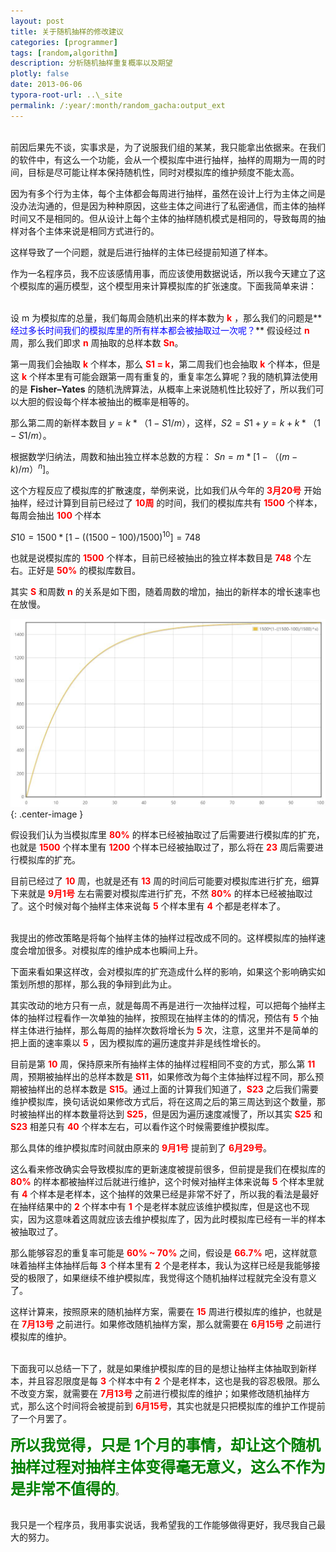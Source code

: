 ```yaml
---
layout: post
title: 关于随机抽样的修改建议
categories: [programmer]
tags: [random,algorithm]
description: 分析随机抽样重复概率以及期望
plotly: false
date: 2013-06-06
typora-root-url: ..\_site
permalink: /:year/:month/random_gacha:output_ext
---
```

\
前因后果先不谈，实事求是，为了说服我们组的某某，我只能拿出依据来。在我们的软件中，有这么一个功能，会从一个模拟库中进行抽样，抽样的周期为一周的时间，目标是尽可能让样本保持随机性，同时对模拟库的维护频度不能太高。

<!-- more -->

因为有多个行为主体，每个主体都会每周进行抽样，虽然在设计上行为主体之间是没办法沟通的，但是因为种种原因，这些主体之间进行了私密通信，而主体的抽样时间又不是相同的。但从设计上每个主体的抽样随机模式是相同的，导致每周的抽样对各个主体来说是相同方式进行的。

这样导致了一个问题，就是后进行抽样的主体已经提前知道了样本。

作为一名程序员，我不应该感情用事，而应该使用数据说话，所以我今天建立了这个模拟库的遍历模型，这个模型用来计算模拟库的扩张速度。下面我简单来讲： 

\
设 m 为模拟库的总量，我们每周会随机出来的样本数为 **<font color=red>k</font>** ，那么我们的问题是**<font color=blue>经过多长时间我们的模拟库里的所有样本都会被抽取过一次呢？</font>**
假设经过 **<font color=red>n</font>** 周，那么我们即求 **<font color=red>n</font>** 周抽取的总样本数 **<font color=red>Sn</font>**。

第一周我们会抽取 **<font color=red>k</font>** 个样本，那么 **<font color=red>S1 = k</font>**，第二周我们也会抽取 **<font color=red>k</font>** 个样本，但是这 **<font color=red>k</font>** 个样本里有可能会跟第一周有重复的，重复率怎么算呢？我的随机算法使用的是 **Fisher–Yates** 的随机洗牌算法，从概率上来说随机性比较好了，所以我们可以大胆的假设每个样本被抽出的概率是相等的。

那么第二周的新样本数目 $y = k *（1 - S1 / m）$，这样，$S2 = S1 + y = k + k * （1 - S1 / m）$。

根据数学归纳法，周数和抽出独立样本总数的方程： $Sn = m * [ 1 - （(m - k) / m）^n ]$。

这个方程反应了模拟库的扩散速度，举例来说，比如我们从今年的 **<font color=red>3月20号</font>** 开始抽样，经过计算到目前已经过了 **<font color=red>10周</font>** 的时间，我们的模拟库共有 **<font color=red>1500</font>** 个样本，每周会抽出 **<font color=red>100</font>** 个样本

$S10 = 1500 * [ 1 - ( ( 1500 - 100 ) / 1500 )^10 ] = 748$

也就是说模拟库的 **<font color=red>1500</font>** 个样本，目前已经被抽出的独立样本数目是 **<font color=red>748</font>** 个左右。正好是 **<font color=red>50%</font>** 的模拟库数目。

其实 **<font color=red>S</font>** 和周数 **<font color=red>n</font>** 的关系是如下图，随着周数的增加，抽出的新样本的增长速率也在放慢。

![](/../assets/posts/1638786123405.jpg){: .center-image }

假设我们认为当模拟库里 **<font color=red>80%</font>** 的样本已经被抽取过了后需要进行模拟库的扩充，也就是 **<font color=red>1500</font>** 个样本里有 **<font color=red>1200</font>** 个样本已经被抽取过了，那么将在 **<font color=red>23</font>** 周后需要进行模拟库的扩充。

目前已经过了 **<font color=red>10</font>** 周，也就是还有 **<font color=red>13</font>** 周的时间后可能要对模拟库进行扩充，细算下来就是 **<font color=red>9月1号</font>** 左右需要对模拟库进行扩充，不然 **<font color=red>80%</font>** 的样本已经被抽取过了。这个时候对每个抽样主体来说每 **<font color=red>5</font>** 个样本里有 **<font color=red>4</font>** 个都是老样本了。

\
我提出的修改策略是将每个抽样主体的抽样过程改成不同的。这样模拟库的抽样速度会增加很多。对模拟库的维护成本也瞬间上升。

下面来看如果这样改，会对模拟库的扩充造成什么样的影响，如果这个影响确实如策划所想的那样，那么我的争辩到此为止。

其实改动的地方只有一点，就是每周不再是进行一次抽样过程，可以把每个抽样主体的抽样过程看作一次单独的抽样，按照现在抽样主体的的情况，预估有 **<font color=red>5</font>** 个抽样主体进行抽样，那么每周的抽样次数将增长为 **<font color=red>5</font>** 次，注意，这里并不是简单的把上面的速率乘以 **<font color=red>5</font>** ，因为模拟库的遍历速度并非是线性增长的。

目前是第 **<font color=red>10</font>** 周，保持原来所有抽样主体的抽样过程相同不变的方式，那么第 **<font color=red>11</font>** 周，预期被抽样出的总样本数是 **<font color=red>S11</font>**，如果修改为每个主体抽样过程不同，那么预期被抽样出的总样本数是 **<font color=red>S15</font>**。通过上面的计算我们知道了，**<font color=red>S23</font>** 之后我们需要维护模拟库，换句话说如果修改方式后，将在这周之后的第三周达到这个数量，那时被抽样出的样本数量将达到 **<font color=red>S25</font>**，但是因为遍历速度减慢了，所以其实 **<font color=red>S25</font>** 和 **<font color=red>S23</font>** 相差只有 **<font color=red>40</font>** 个样本左右，可以看作这个时候需要维护模拟库。

那么具体的维护模拟库时间就由原来的 **<font color=red>9月1号</font>** 提前到了 **<font color=red>6月29号</font>**。

这么看来修改确实会导致模拟库的更新速度被提前很多，但前提是我们在模拟库的 **<font color=red>80%</font>** 的样本都被抽样过后就进行维护，这个时候对抽样主体来说每 **<font color=red>5</font>** 个样本里就有 **<font color=red>4</font>** 个样本是老样本，这个抽样的效果已经是非常不好了，所以我的看法是最好在抽样结果中的 **<font color=red>2</font>** 个样本中有 **<font color=red>1</font>** 个是老样本就应该维护模拟库，但是这也不现实，因为这意味着这周就应该去维护模拟库了，因为此时模拟库已经有一半的样本被抽取过了。

那么能够容忍的重复率可能是 **<font color=red>60% ~ 70%</font>** 之间，假设是 **<font color=red>66.7%</font>** 吧，这样就意味着抽样主体抽样后每 **<font color=red>3</font>** 个样本里有 **<font color=red>2</font>** 个是老样本，我认为这样已经是我能够接受的极限了，如果继续不维护模拟库，我觉得这个随机抽样过程就完全没有意义了。

这样计算来，按照原来的随机抽样方案，需要在 **<font color=red>15</font>** 周进行模拟库的维护，也就是在 **<font color=red>7月13号</font>** 之前进行。如果修改随机抽样方案，那么就需要在 **<font color=red>6月15号</font>** 之前进行模拟库的维护。

\
下面我可以总结一下了，就是如果维护模拟库的目的是想让抽样主体抽取到新样本，并且容忍限度是每 **<font color=red>3</font>** 个样本中有 **<font color=red>2</font>** 个是老样本，这也是我的容忍极限。那么不改变方案，就需要在 **<font color=red>7月13号</font>** 之前进行模拟库的维护；如果修改随机抽样方式，那么这个时间将会被提前到 **<font color=red>6月15号</font>**，其实也就是只把模拟库的维护工作提前了一个月罢了。

**<font size=5 color=green>所以我觉得，只是 1个月的事情，却让这个随机抽样过程对抽样主体变得毫无意义，这么不作为是非常不值得的</font>**。

\
我只是一个程序员，我用事实说话，我希望我的工作能够做得更好，我尽我自己最大的努力。